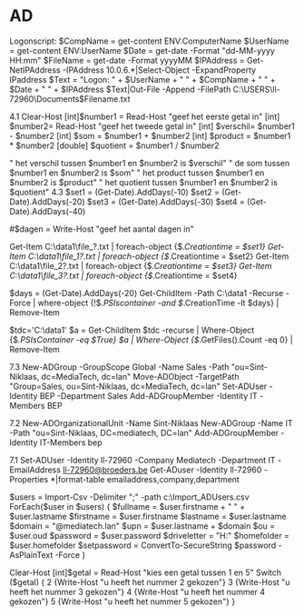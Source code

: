 # AD
Logonscript:
$CompName = get-content ENV:ComputerName
$UserName = get-content ENV:UserName
$Date = get-date -Format "dd-MM-yyyy HH:mm"
$FileName = get-date -Format yyyyMM
$IPAddress = Get-NetIPAddress -IPAddress 10.0.6.*|Select-Object -ExpandProperty IPaddress
$Text = "Logon: " + $UserName + " " + $CompName + " " + $Date + " " + $IPAddress
$Text|Out-File -Append -FilePath C:\USERS\ll-72960\Documents\$Filename.txt

4.1
Clear-Host
[int]$number1 = Read-Host "geef het eerste getal in"
[int] $number2= Read-Host "geef het tweede getal in"
[int] $verschil= $number1 - $number2
[int] $som = $number1 + $number2
[int] $product = $number1 * $number2
[double] $quotient = $number1 / $number2

 " het verschil tussen $number1 en $number2 is $verschil"
 " de som tussen $number1 en $number2 is $som"
 " het product tussen $number1 en $number2 is $product"
 " het quotient tussen $number1 en $number2 is $quotient"
4.3
$set1 = (Get-Date).AddDays(-10)
$set2 = (Get-Date).AddDays(-20)
$set3 = (Get-Date).AddDays(-30)
$set4 = (Get-Date).AddDays(-40)

#$dagen = Write-Host "geef het aantal dagen in"

Get-Item C:\data1\file_?.txt | foreach-object {$_.Creationtime = $set1}
Get-Item C:\data1\file_1?.txt | foreach-object {$_.Creationtime = $set2}
Get-Item C:\data1\file_2?.txt | foreach-object {$_.Creationtime = $set3}
Get-Item C:\data1\file_3?.txt | foreach-object {$_.Creationtime = $set4}

$days = (Get-Date).AddDays(-20)
Get-ChildItem -Path C:\data1 -Recurse -Force | where-object {!$_.PSIscontainer -and $_.CreationTime -lt $days} | Remove-Item

$tdc='C:\data1'
$a = Get-ChildItem $tdc -recurse | Where-Object {$_.PSIsContainer -eq $True}
$a | Where-Object {$_.GetFiles().Count -eq 0} | Remove-Item

7.3
New-ADGroup -GroupScope Global -Name Sales -Path "ou=Sint-Niklaas, dc=MediaTech, dc=lan"
Move-ADObject -TargetPath "Group=Sales, ou=Sint-Niklaas, dc=MediaTech, dc=lan"
Set-ADUser -Identity BEP -Department Sales
Add-ADGroupMember -Identity IT -Members BEP

7.2
New-ADOrganizationalUnit -Name Sint-Niklaas
New-ADGroup -Name IT -Path "ou=Sint-Niklaas, DC=mediatech, DC=lan"
Add-ADGroupMember -Identity IT-Members bep

7.1
Set-ADUser -Identity ll-72960 -Company Mediatech -Department IT -EmailAddress ll-72960@broeders.be
Get-ADuser -Identity ll-72960 -Properties *|format-table emailaddress,company,department




$users = Import-Csv -Delimiter ";" -path c:\Import_ADUsers.csv
ForEach($user in $users)
{
$fullname = $user.firstname + " " + $user.lastname
$firstname = $user.firstname
$lastname = $user.lastname
$domain = "@mediatech.lan"
$upn = $user.lastname + $domain
$ou = $user.oud
$password = $user.password
$driveletter = "H:"
$homefolder = $user.homefolder
$setpassword = ConvertTo-SecureString $password -AsPlainText -Force
}


Clear-Host
[int]$getal = Read-Host "kies een getal tussen 1 en 5"
Switch ($getal)
{
2 {Write-Host "u heeft het nummer 2 gekozen"}
3 {Write-Host "u heeft het nummer 3 gekozen"}
4 {Write-Host "u heeft het nummer 4 gekozen"}
5 {Write-Host "u heeft het nummer 5 gekozen"}
}
